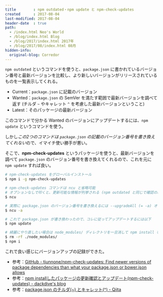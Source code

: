 ```yaml
---
title        : npm outdated・npm update と npm-check-updates
created      : 2017-08-04
last-modified: 2017-08-04
header-date  : true
path:
  - /index.html Neo's World
  - /blog/index.html Blog
  - /blog/2017/index.html 2017年
  - /blog/2017/08/index.html 08月
hidden-info:
  original-blog: Corredor
---
```


`npm outdated` というコマンドを使うと、`package.json` に書かれているバージョン番号と最新バージョンを比較し、より新しいバージョンがリリースされているものを一覧表示してくれる。

- Current：`package.json` に記載のバージョン
- Wanted：`package.json` の SemVer を満たす範囲で最新バージョンを調べて返す (チルダ `~` やキャレット `^` を考慮した最新バージョンということ)
- Latest：そのパッケージの最新バージョン

このコマンドで分かる Wanted のバージョンにアップデートするには、`npm update` というコマンドを使う。

しかし*この2つのコマンドは `package.json` の記載のバージョン番号を書き換えてくれない*ので、イマイチ使い勝手が悪い。

そこで、**npm-check-updates** というパッケージを使うと、最新バージョンを調べて `package.json` のバージョン番号を書き換えてくれるので、これを元に `npm update` すれば良い。

```bash
# npm-check-updates をグローバルインストール
$ npm i -g npm-check-updates

# npm-check-updates コマンドは ncu と省略可能
# オプションなしで叩くと、更新可能な情報が列挙される (npm outdated と同じで確認のみ)
$ ncu

# 実際に package.json のバージョン番号を書き換えるには --upgradeAll (= -a) オプションを付ける
$ ncu -a

# これで package.json が書き換わったので、コレに従ってアップデートするには以下
$ npm update

# 綺麗にやり直したい場合は node_modules/ ディレクトリを一旦消して npm install をやり直す
$ rm -rf ./node_modules/
$ npm i
```

これで良い感じにバージョンアップの記録ができた。

- 参考：[GitHub - tjunnone/npm-check-updates: Find newer versions of package dependencies than what your package.json or bower.json allows](https://github.com/tjunnone/npm-check-updates)
- 参考：[npm installしたパッケージの更新確認とアップデート(npm-check-updates) - dackdive's blog](http://dackdive.hateblo.jp/entry/2016/10/10/095800)
- 参考：[package.json のチルダ(~) とキャレット(^) - Qiita](http://qiita.com/sotarok/items/4ebd4cfedab186355867)
